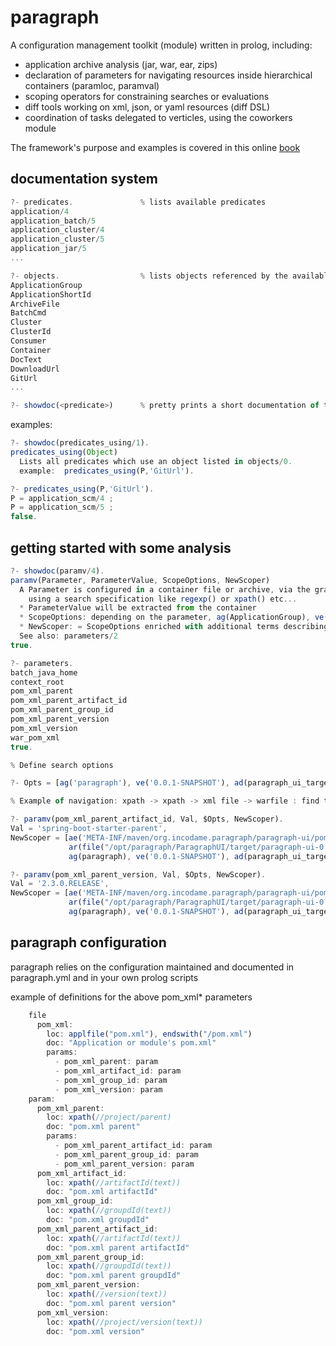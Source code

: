 # paragraph
A configuration management toolkit (module) written in prolog, including:

* application archive analysis (jar, war, ear, zips)
* declaration of parameters for navigating resources inside hierarchical containers (paramloc, paramval)
* scoping operators for constraining searches or evaluations
* diff tools working on xml, json, or yaml resources (diff DSL)
* coordination of tasks delegated to verticles, using the coworkers module

The framework's purpose and examples is covered in this online [book](https://github.com/incodame/paragraph/blob/master/doc/book.org)

## documentation system

```javascript
?- predicates.               % lists available predicates
application/4
application_batch/5
application_cluster/4
application_cluster/5
application_jar/5
...
```

```javascript
?- objects.                  % lists objects referenced by the available predicates
ApplicationGroup
ApplicationShortId
ArchiveFile
BatchCmd
Cluster
ClusterId
Consumer
Container
DocText
DownloadUrl
GitUrl
...
```

```javascript
?- showdoc(<predicate>)      % pretty prints a short documentation of the predicate
```

examples:

```javascript
?- showdoc(predicates_using/1).
predicates_using(Object)
  Lists all predicates which use an object listed in objects/0.
  example:  predicates_using(P,'GitUrl').

?- predicates_using(P,'GitUrl').
P = application_scm/4 ;
P = application_scm/5 ;
false.
```

## getting started with some analysis

```javascript
?- showdoc(paramv/4).
paramv(Parameter, ParameterValue, ScopeOptions, NewScoper)
  A Parameter is configured in a container file or archive, via the graph defined in paragraph.yml, 
    using a search specification like regexp() or xpath() etc...
  * ParameterValue will be extracted from the container
  * ScopeOptions: depending on the parameter, ag(ApplicationGroup), ve(Version), env(Environment), ...
  * NewScoper: = ScopeOptions enriched with additional terms describing the location where ParameterValue was extracted 
  See also: parameters/2
true.
```

```javascript
?- parameters.
batch_java_home
context_root
pom_xml_parent
pom_xml_parent_artifact_id
pom_xml_parent_group_id
pom_xml_parent_version
pom_xml_version
war_pom_xml
true.
```

```javascript
% Define search options

?- Opts = [ag('paragraph'), ve('0.0.1-SNAPSHOT'), ad(paragraph_ui_target)].

% Example of navigation: xpath -> xpath -> xml file -> warfile : find the parent pom artifact/version of the paragraph archives

?- paramv(pom_xml_parent_artifact_id, Val, $Opts, NewScoper).
Val = 'spring-boot-starter-parent',
NewScoper = [ae('META-INF/maven/org.incodame.paragraph/paragraph-ui/pom.xml'),
             ar(file("/opt/paragraph/ParagraphUI/target/paragraph-ui-0.0.1-SNAPSHOT.war")),
             ag(paragraph), ve('0.0.1-SNAPSHOT'), ad(paragraph_ui_target)]

?- paramv(pom_xml_parent_version, Val, $Opts, NewScoper).
Val = '2.3.0.RELEASE',
NewScoper = [ae('META-INF/maven/org.incodame.paragraph/paragraph-ui/pom.xml'),
             ar(file("/opt/paragraph/ParagraphUI/target/paragraph-ui-0.0.1-SNAPSHOT.war")),
             ag(paragraph), ve('0.0.1-SNAPSHOT'), ad(paragraph_ui_target)]
```

## paragraph configuration

paragraph relies on the configuration maintained and documented in paragraph.yml and in your own prolog scripts

example of definitions for the above pom_xml* parameters

```javascript
    file
      pom_xml:
        loc: applfile("pom.xml"), endswith("/pom.xml")
        doc: "Application or module's pom.xml"
        params:
          - pom_xml_parent: param
          - pom_xml_artifact_id: param
          - pom_xml_group_id: param
          - pom_xml_version: param
    param:
      pom_xml_parent:
        loc: xpath(//project/parent)
        doc: "pom.xml parent"
        params:
          - pom_xml_parent_artifact_id: param
          - pom_xml_parent_group_id: param
          - pom_xml_parent_version: param
      pom_xml_artifact_id:
        loc: xpath(//artifactId(text))
        doc: "pom.xml artifactId"
      pom_xml_group_id:
        loc: xpath(//groupdId(text))
        doc: "pom.xml groupdId"
      pom_xml_parent_artifact_id:
        loc: xpath(//artifactId(text))
        doc: "pom.xml parent artifactId"
      pom_xml_parent_group_id:
        loc: xpath(//groupdId(text))
        doc: "pom.xml parent groupdId"
      pom_xml_parent_version:
        loc: xpath(//version(text))
        doc: "pom.xml parent version"
      pom_xml_version:
        loc: xpath(//project/version(text))
        doc: "pom.xml version"
```
